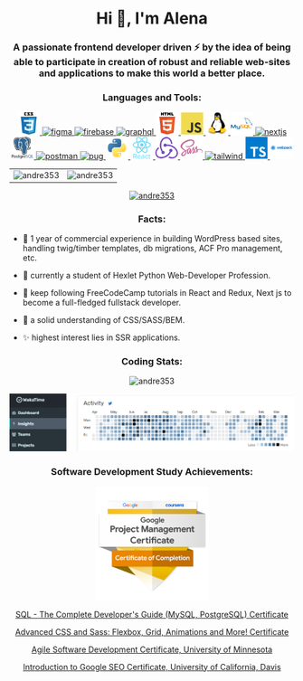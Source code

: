<h1 align="center">Hi 👋, I'm Alena</h1>
<h3 align="center">A passionate frontend developer driven ⚡ by the idea of being able to participate in creation of robust and reliable web-sites and applications to make this world a better place.</h3>

<!-- The constant evolution of new high technologies inspires me to constantly merge incoming knowledge with the received. I'm a permanent learner. -->

<h3 align="center">Languages and Tools:</h3>
<p align="center"> <a href="https://www.w3schools.com/css/" target="_blank" rel="noreferrer"> <img src="https://raw.githubusercontent.com/devicons/devicon/master/icons/css3/css3-original-wordmark.svg" alt="css3" width="40" height="40"/> </a> <a href="https://www.figma.com/" target="_blank" rel="noreferrer"> <img src="https://www.vectorlogo.zone/logos/figma/figma-icon.svg" alt="figma" width="40" height="40"/> </a> <a href="https://firebase.google.com/" target="_blank" rel="noreferrer"> <img src="https://www.vectorlogo.zone/logos/firebase/firebase-icon.svg" alt="firebase" width="40" height="40"/> </a> <a href="https://graphql.org" target="_blank" rel="noreferrer"> <img src="https://www.vectorlogo.zone/logos/graphql/graphql-icon.svg" alt="graphql" width="40" height="40"/> </a> <a href="https://www.w3.org/html/" target="_blank" rel="noreferrer"> <img src="https://raw.githubusercontent.com/devicons/devicon/master/icons/html5/html5-original-wordmark.svg" alt="html5" width="40" height="40"/> </a> <a href="https://developer.mozilla.org/en-US/docs/Web/JavaScript" target="_blank" rel="noreferrer"> <img src="https://raw.githubusercontent.com/devicons/devicon/master/icons/javascript/javascript-original.svg" alt="javascript" width="40" height="40"/> </a> <a href="https://www.linux.org/" target="_blank" rel="noreferrer"> <img src="https://raw.githubusercontent.com/devicons/devicon/master/icons/linux/linux-original.svg" alt="linux" width="40" height="40"/> </a> <a href="https://www.mysql.com/" target="_blank" rel="noreferrer"> <img src="https://raw.githubusercontent.com/devicons/devicon/master/icons/mysql/mysql-original-wordmark.svg" alt="mysql" width="40" height="40"/> </a> <a href="https://nextjs.org/" target="_blank" rel="noreferrer"> <img src="https://cdn.worldvectorlogo.com/logos/nextjs-2.svg" alt="nextjs" width="40" height="40"/> </a> <a href="https://www.postgresql.org" target="_blank" rel="noreferrer"> <img src="https://raw.githubusercontent.com/devicons/devicon/master/icons/postgresql/postgresql-original-wordmark.svg" alt="postgresql" width="40" height="40"/> </a> <a href="https://postman.com" target="_blank" rel="noreferrer"> <img src="https://www.vectorlogo.zone/logos/getpostman/getpostman-icon.svg" alt="postman" width="40" height="40"/> </a> <a href="https://pugjs.org" target="_blank" rel="noreferrer"> <img src="https://cdn.worldvectorlogo.com/logos/pug.svg" alt="pug" width="40" height="40"/> </a> <a href="https://www.python.org" target="_blank" rel="noreferrer"> <img src="https://raw.githubusercontent.com/devicons/devicon/master/icons/python/python-original.svg" alt="python" width="40" height="40"/> </a> <a href="https://reactjs.org/" target="_blank" rel="noreferrer"> <img src="https://raw.githubusercontent.com/devicons/devicon/master/icons/react/react-original-wordmark.svg" alt="react" width="40" height="40"/> </a> <a href="https://redux.js.org" target="_blank" rel="noreferrer"> <img src="https://raw.githubusercontent.com/devicons/devicon/master/icons/redux/redux-original.svg" alt="redux" width="40" height="40"/> </a> <a href="https://sass-lang.com" target="_blank" rel="noreferrer"> <img src="https://raw.githubusercontent.com/devicons/devicon/master/icons/sass/sass-original.svg" alt="sass" width="40" height="40"/> </a> <a href="https://tailwindcss.com/" target="_blank" rel="noreferrer"> <img src="https://www.vectorlogo.zone/logos/tailwindcss/tailwindcss-icon.svg" alt="tailwind" width="40" height="40"/> </a> <a href="https://www.typescriptlang.org/" target="_blank" rel="noreferrer"> <img src="https://raw.githubusercontent.com/devicons/devicon/master/icons/typescript/typescript-original.svg" alt="typescript" width="40" height="40"/> </a> <a href="https://webpack.js.org" target="_blank" rel="noreferrer"> <img src="https://raw.githubusercontent.com/devicons/devicon/d00d0969292a6569d45b06d3f350f463a0107b0d/icons/webpack/webpack-original-wordmark.svg" alt="webpack" width="40" height="40"/> </a> </p>

<table align="center">
  <tr>
<!--     <td align="top"><img src="https://github-readme-stats.vercel.app/api?username=andre353" alt="andre353" /></td> -->
    <td align="top"><img src="https://github-readme-stats.vercel.app/api/top-langs?username=andre353&show_icons=true&locale=en&layout=compact" alt="andre353" /></td>
    <td align="top"><img src="https://github-readme-streak-stats.herokuapp.com/?user=andre353&" alt="andre353" /></td>
  </tr>  
</table>

<p align="center"> <a href="https://github.com/ryo-ma/github-profile-trophy"><img src="https://github-profile-trophy.vercel.app/?username=andre353" alt="andre353" /></a> </p>

<h3 align="center">Facts:</h3>

- 👯 1 year of commercial experience in building WordPress based sites, handling twig/timber templates, db migrations, ACF Pro management, etc.

- 🌱 currently a student of Hexlet Python Web-Developer Profession.

- 💎 keep following FreeCodeCamp tutorials in React and Redux, Next js to become a full-fledged fullstack developer.

- 🎯 a solid understanding of CSS/SASS/BEM.

- ✨ highest interest lies in SSR applications. 

<h3 align="center">Coding Stats:</h3>

<!-- ![Codewars](https://www.codewars.com/users/eva595/badges/small) -->
<p align="center"><img src="https://www.codewars.com/users/eva595/badges/small" alt="andre353" /></p>

![WakaTime Stats](https://github.com/andre353/andre353/blob/main/wakatime.png)

<h3 align="center">Software Development Study Achievements:</h3>

<p align="center"><a href="https://www.credly.com/badges/ad1e25d3-4c93-4a89-9e6d-efb0010d4b4d/public_url" target="_blank" rel="noreferrer"><img src="https://github.com/andre353/andre353/blob/main/google-project-management-certificate.png" width="200" height="200"></a></p>

<p align="center"><a href="https://www.udemy.com/certificate/UC-91f09282-6834-4b1d-a061-2112fdc83060/" target="_blank" rel="noreferrer">SQL - The Complete Developer's Guide (MySQL, PostgreSQL) Certificate</a></p>

<p align="center"><a href="https://www.udemy.com/certificate/UC-110fc237-5208-4018-8842-ab9c52f5eddb/" target="_blank" rel="noreferrer">Advanced CSS and Sass: Flexbox, Grid, Animations and More! Certificate</a></p>

<p align="center"><a href="https://www.coursera.org/account/accomplishments/certificate/U3RXV2BWGRJM" target="_blank" rel="noreferrer">Agile Software Development Certificate, University of Minnesota</a></p>

<p align="center"><a href="https://www.coursera.org/account/accomplishments/certificate/9QQ99U4XD8Z4" target="_blank" rel="noreferrer">Introduction to Google SEO Certificate, University of California, Davis</a></p>







